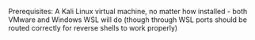 Prerequisites:
A Kali Linux virtual machine, no matter how installed - both VMware and Windows WSL will do (though through WSL ports should be routed correctly for reverse shells to work properly)